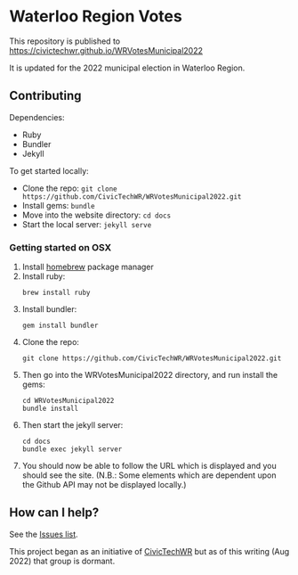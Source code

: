 # Waterloo Region Votes 

This repository is published to
https://civictechwr.github.io/WRVotesMunicipal2022

It is updated for the 2022 municipal election in Waterloo Region. 

## Contributing

Dependencies:
- Ruby
- Bundler
- Jekyll

To get started locally:
- Clone the repo: `git clone https://github.com/CivicTechWR/WRVotesMunicipal2022.git`
- Install gems: `bundle`
- Move into the website directory: `cd docs`
- Start the local server: `jekyll serve`

### Getting started on OSX

1. Install [homebrew](https://brew.sh/) package manager
2. Install ruby:
   ```
   brew install ruby
   ```
3. Install bundler:
   ```
   gem install bundler
   ```
4. Clone the repo:
   ```
   git clone https://github.com/CivicTechWR/WRVotesMunicipal2022.git
   ```
5. Then go into the WRVotesMunicipal2022 directory, and run install the gems:
   ```
   cd WRVotesMunicipal2022
   bundle install
   ```
6. Then start the jekyll server:
   ```
   cd docs
   bundle exec jekyll server
   ```
7. You should now be able to follow the URL which is displayed and you should see the site. (N.B.: Some elements which are dependent upon the Github API may not be displayed locally.)


## How can I help?
See the 
[Issues
list](https://github.com/CivicTechWR/WRVotesMunicipal2022/issues).

This project began as an initiative of
[CivicTechWR](https://civictechwr.org) but as of this writing (Aug
2022) that group is dormant. 
